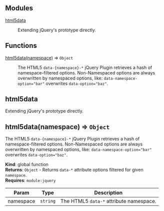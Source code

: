 ## Modules

<dl>
<dt><a href="#module_html5data">html5data</a></dt>
<dd><p>Extending jQuery&#39;s prototype directly.</p>
</dd>
</dl>

## Functions

<dl>
<dt><a href="#html5data">html5data(namespace)</a> ⇒ <code>Object</code></dt>
<dd><p>The HTML5 <code>data-{namespace}-*</code> jQuery Plugin retrieves a hash of namespace-filtered options.
Non-Namespaced options are always overwritten by namespaced options, like:
<code>data-namespace-option=&quot;bar&quot;</code> overwrites <code>data-option=&quot;baz&quot;</code>.</p>
</dd>
</dl>

<a name="module_html5data"></a>

## html5data
Extending jQuery's prototype directly.

<a name="html5data"></a>

## html5data(namespace) ⇒ <code>Object</code>
The HTML5 `data-{namespace}-*` jQuery Plugin retrieves a hash of namespace-filtered options.
Non-Namespaced options are always overwritten by namespaced options, like:
`data-namespace-option="bar"` overwrites `data-option="baz"`.

**Kind**: global function  
**Returns**: <code>Object</code> - Returns `data-*` attribute options filtered for given `namespace`.  
**Requires**: <code>module:jquery</code>  

| Param | Type | Description |
| --- | --- | --- |
| namespace | <code>string</code> | The HTML5 `data-*` attribute namespace. |

